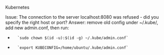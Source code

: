 Kubernetes

Issue: The connection to the server localhost:8080 was refused - did you specify the right host or port?
Answer: remove old config under ~/.kube/, add new admin.conf, then run:
 *       `sudo chown $(id -u):$(id -g) ~/.kube/admin.conf`
 *       `export KUBECONFIG=/home/ubuntu/.kube/admin.conf`
